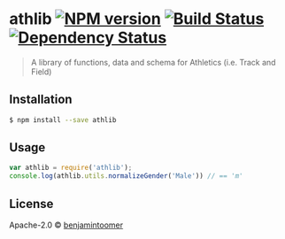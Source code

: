 # athlib [![NPM version][npm-image]][npm-url] [![Build Status][travis-image]][travis-url] [![Dependency Status][daviddm-image]][daviddm-url]
> A library of functions, data and schema for Athletics (i.e. Track and Field)

## Installation

```sh
$ npm install --save athlib
```

## Usage

```js
var athlib = require('athlib');
console.log(athlib.utils.normalizeGender('Male')) // == 'm'
```
## License

Apache-2.0 © [benjamintoomer](https://github.com/mullet1989)


[npm-image]: https://badge.fury.io/js/athlib.svg
[npm-url]: https://npmjs.org/package/athlib
[travis-image]: https://travis-ci.org/mullet1989/athlib.svg?branch=master
[travis-url]: https://travis-ci.org/mullet1989/athlib
[daviddm-image]: https://david-dm.org/mullet1989/athlibjs.svg?theme=shields.io
[daviddm-url]: https://david-dm.org/mullet1989/athlibjs

